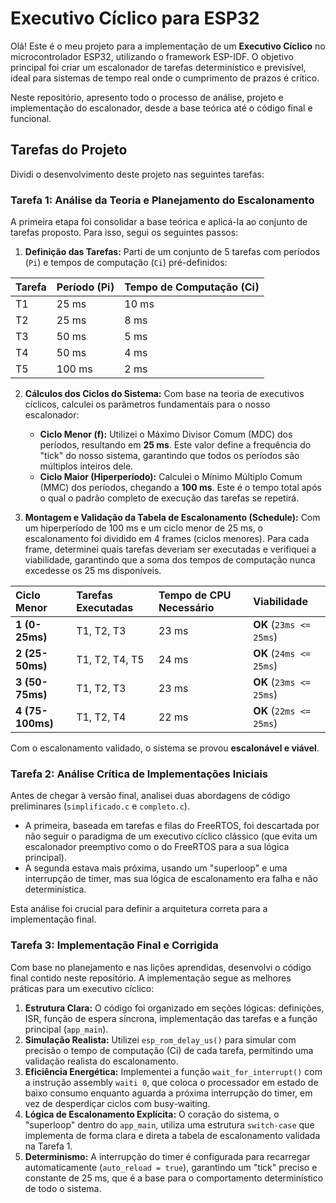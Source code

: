
# Executivo Cíclico para ESP32

Olá! Este é o meu projeto para a implementação de um **Executivo Cíclico** no microcontrolador ESP32, utilizando o framework ESP-IDF. O objetivo principal foi criar um escalonador de tarefas determinístico e previsível, ideal para sistemas de tempo real onde o cumprimento de prazos é crítico.

Neste repositório, apresento todo o processo de análise, projeto e implementação do escalonador, desde a base teórica até o código final e funcional.

## Tarefas do Projeto

Dividi o desenvolvimento deste projeto nas seguintes tarefas:

### **Tarefa 1: Análise da Teoria e Planejamento do Escalonamento**

A primeira etapa foi consolidar a base teórica e aplicá-la ao conjunto de tarefas proposto. Para isso, segui os seguintes passos:

1.  **Definição das Tarefas:**
    Parti de um conjunto de 5 tarefas com períodos (`Pi`) e tempos de computação (`Ci`) pré-definidos:

| Tarefa | Período (Pi) | Tempo de Computação (Ci) |
| :--- | :--- | :--- |
| T1 | 25 ms | 10 ms |
| T2 | 25 ms | 8 ms |
| T3 | 50 ms | 5 ms |
| T4 | 50 ms | 4 ms |
| T5 | 100 ms | 2 ms |

2.  **Cálculos dos Ciclos do Sistema:**
    Com base na teoria de executivos cíclicos, calculei os parâmetros fundamentais para o nosso escalonador:
    * **Ciclo Menor (f):** Utilizei o Máximo Divisor Comum (MDC) dos períodos, resultando em **25 ms**. Este valor define a frequência do "tick" do nosso sistema, garantindo que todos os períodos são múltiplos inteiros dele.
    * **Ciclo Maior (Hiperperíodo):** Calculei o Mínimo Múltiplo Comum (MMC) dos períodos, chegando a **100 ms**. Este é o tempo total após o qual o padrão completo de execução das tarefas se repetirá.

3.  **Montagem e Validação da Tabela de Escalonamento (Schedule):**
    Com um hiperperíodo de 100 ms e um ciclo menor de 25 ms, o escalonamento foi dividido em 4 frames (ciclos menores). Para cada frame, determinei quais tarefas deveriam ser executadas e verifiquei a viabilidade, garantindo que a soma dos tempos de computação nunca excedesse os 25 ms disponíveis.

| Ciclo Menor | Tarefas Executadas | Tempo de CPU Necessário | Viabilidade |
| :--- | :--- | :--- | :--- |
| **1 (0-25ms)** | T1, T2, T3 | 23 ms | **OK** (`23ms <= 25ms`) |
| **2 (25-50ms)** | T1, T2, T4, T5 | 24 ms | **OK** (`24ms <= 25ms`) |
| **3 (50-75ms)** | T1, T2, T3 | 23 ms | **OK** (`23ms <= 25ms`) |
| **4 (75-100ms)** | T1, T2, T4 | 22 ms | **OK** (`22ms <= 25ms`) |

Com o escalonamento validado, o sistema se provou **escalonável e viável**.

### **Tarefa 2: Análise Crítica de Implementações Iniciais**

Antes de chegar à versão final, analisei duas abordagens de código preliminares (`simplificado.c` e `completo.c`).

* A primeira, baseada em tarefas e filas do FreeRTOS, foi descartada por não seguir o paradigma de um executivo cíclico clássico (que evita um escalonador preemptivo como o do FreeRTOS para a sua lógica principal).
* A segunda estava mais próxima, usando um "superloop" e uma interrupção de timer, mas sua lógica de escalonamento era falha e não determinística.

Esta análise foi crucial para definir a arquitetura correta para a implementação final.

### **Tarefa 3: Implementação Final e Corrigida**

Com base no planejamento e nas lições aprendidas, desenvolvi o código final contido neste repositório. A implementação segue as melhores práticas para um executivo cíclico:

1.  **Estrutura Clara:** O código foi organizado em seções lógicas: definições, ISR, função de espera síncrona, implementação das tarefas e a função principal (`app_main`).
2.  **Simulação Realista:** Utilizei `esp_rom_delay_us()` para simular com precisão o tempo de computação (Ci) de cada tarefa, permitindo uma validação realista do escalonamento.
3.  **Eficiência Energética:** Implementei a função `wait_for_interrupt()` com a instrução assembly `waiti 0`, que coloca o processador em estado de baixo consumo enquanto aguarda a próxima interrupção do timer, em vez de desperdiçar ciclos com busy-waiting.
4.  **Lógica de Escalonamento Explícita:** O coração do sistema, o "superloop" dentro do `app_main`, utiliza uma estrutura `switch-case` que implementa de forma clara e direta a tabela de escalonamento validada na Tarefa 1.
5.  **Determinismo:** A interrupção do timer é configurada para recarregar automaticamente (`auto_reload = true`), garantindo um "tick" preciso e constante de 25 ms, que é a base para o comportamento determinístico de todo o sistema.
